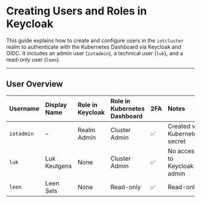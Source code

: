 # Creating Users and Roles in Keycloak
This guide explains how to create and configure users in the `iotcluster` realm to authenticate with the Kubernetes Dashboard via Keycloak and OIDC. It includes an admin user (`iotadmin`), a technical user (`luk`), and a read-only user (`leen`).

---

## User Overview
| Username     | Display Name   | Role in Keycloak | Role in Kubernetes Dashboard | 2FA   | Notes                 |
| :---         | :---           | :---             | :---                         | :---  | :---         |
| `iotadmin`   | –              | Realm Admin      | Cluster Admin                | ✅    | Created via Kubernetes secret |
| `luk`        | Luk Keutgens   | None             | Cluster Admin                | ✅    | No access to Keycloak admin |
| `leen`       | Leen Sels      | None             | Read-only                    | ✅    |  Read-only  |
